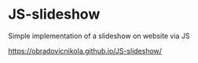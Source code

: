 # JS-slideshow
Simple implementation of a slideshow on website via JS

https://obradovicnikola.github.io/JS-slideshow/
